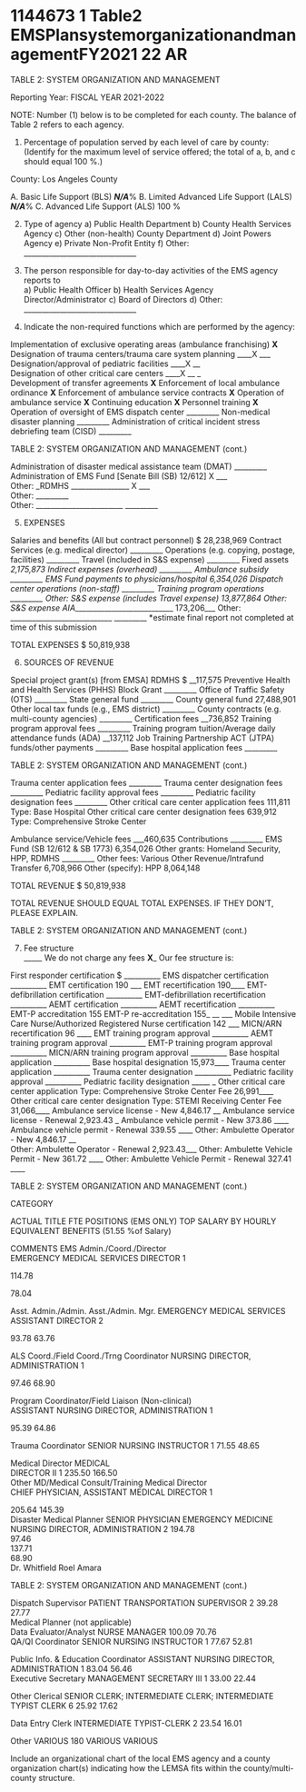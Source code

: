 # 1144673 1 Table2 EMSPlansystemorganizationandmanagementFY2021 22 AR

TABLE 2:  SYSTEM ORGANIZATION AND MANAGEMENT 
 
 
Reporting Year: FISCAL YEAR    2021-2022 
 
NOTE:  Number (1) below is to be completed for each county.  The balance of Table 2 refers to each 
agency. 
 
1. Percentage of population served by each level of care by county: 
 (Identify for the maximum level of service offered; the total of a, b, and c should equal 100 %.) 
 
 County:   Los Angeles County 
 
A. Basic Life Support (BLS)                   ___N/A___% 
B. Limited Advanced Life Support (LALS)           ___N/A___% 
C.   Advanced Life Support (ALS)                     100      % 
 
2. Type of agency 
 a)    Public Health Department 
 b) County Health Services Agency 
 c) Other (non-health) County Department 
 d)    Joint Powers Agency 
 e)    Private Non-Profit Entity 
 f) Other:  _______________________________ 
 
3. The person responsible for day-to-day activities of the EMS agency reports to      
 a)    Public Health Officer 
 b) Health Services Agency Director/Administrator 
 c) Board of Directors 
 d)    Other:  _______________________________ 
 
4. Indicate the non-required functions which are performed by the agency: 
 
 Implementation of exclusive operating areas (ambulance franchising)        ____X____ 
 Designation of trauma centers/trauma care system planning         ____X  ___ 
 Designation/approval of pediatric facilities            ____X    __  
 Designation of other critical care centers            ____X __ _  
 Development of transfer agreements              ____X____ 
 Enforcement of local ambulance ordinance               ____X____ 
 Enforcement of ambulance service contracts            ____X____ 
 Operation of ambulance service             ____X____ 
Continuing education                  ____X____ 
Personnel training               ____X____ 
Operation of oversight of EMS dispatch center           _________ 
Non-medical disaster planning              _________ 
Administration of critical incident stress debriefing team (CISD)           _________ 

 
TABLE 2: SYSTEM ORGANIZATION AND MANAGEMENT (cont.) 
 
Administration of disaster medical assistance team (DMAT)      _________  
Administration of EMS Fund [Senate Bill (SB) 12/612]               X ___  
Other:  _RDMHS ________________                 X ___    
Other:   _________        
Other:  ________________________         _________ 
 
5. EXPENSES 
 
Salaries and benefits (All but contract personnel)           $ 28,238,969 
Contract Services (e.g. medical director)            _________ 
Operations (e.g. copying, postage, facilities)            _________ 
Travel (included in S&S expense)             _________ 
Fixed assets                _2,175,873 
Indirect expenses (overhead)               _________ 
Ambulance subsidy               _________ 
EMS Fund payments to physicians/hospital             6,354,026 
Dispatch center operations (non-staff)            _________ 
Training program operations                _________ 
Other:  S&S expense (includes Travel expense)           13,877,864 
Other:  S&S expense AIA____________________________         173,206___ 
Other:  ____________________________              _________ 
*estimate final report not completed at time of this submission 
 
TOTAL EXPENSES               $ 50,819,938 
 
6. SOURCES OF REVENUE 
 
Special project grant(s) [from EMSA] RDMHS            $ __117,575 
Preventive Health and Health Services (PHHS) Block Grant       _________ 
Office of Traffic Safety (OTS)               _________ 
State general fund               _________ 
County general fund               27,488,901 
Other local tax funds (e.g., EMS district)            _________ 
County contracts (e.g. multi-county agencies)           _________ 
Certification fees               __736,852 
Training program approval fees             _________ 
Training program tuition/Average daily attendance funds (ADA)                          __137,112 
Job Training Partnership ACT (JTPA) funds/other payments         _________ 
Base hospital application fees              _________ 

 
TABLE 2: SYSTEM ORGANIZATION AND MANAGEMENT (cont.) 
 
 
Trauma center application fees             _________ 
Trauma center designation fees             _________ 
Pediatric facility approval fees              _________ 
Pediatric facility designation fees             _________ 
Other critical care center application fees                 111,811 
Type:  Base Hospital 
Other critical care center designation fees                    639,912 
Type: Comprehensive Stroke Center 
 
Ambulance service/Vehicle fees           ___460,635 
Contributions                  _________ 
EMS Fund (SB 12/612 & SB 1773)               6,354,026 
Other grants: Homeland Security, HPP, RDMHS          _________ 
Other fees:  Various Other Revenue/Intrafund Transfer        6,708,966 
Other (specify):   HPP                                 8,064,148 
 
TOTAL REVENUE                $ 50,819,938 
 
TOTAL REVENUE SHOULD EQUAL TOTAL EXPENSES. 
IF THEY DON’T, PLEASE EXPLAIN. 

 
TABLE 2: SYSTEM ORGANIZATION AND MANAGEMENT (cont.) 
 
7. Fee structure  
 _____ We do not charge any fees 
 __X___ Our fee structure is: 
 
First responder certification                 $ __________ 
EMS dispatcher certification                __________ 
EMT certification                      190      ___ 
EMT recertification               190____ 
EMT-defibrillation certification               __________ 
EMT-defibrillation recertification             __________ 
AEMT certification               __________ 
AEMT recertification                   __________ 
EMT-P accreditation                 155 
EMT-P re-accreditation              155_ __ ___ 
Mobile Intensive Care Nurse/Authorized Registered Nurse certification    142      ___ 
MICN/ARN recertification              96       ____ 
EMT training program approval             __________ 
AEMT training program approval             __________ 
EMT-P training program approval             __________ 
MICN/ARN training program approval            __________ 
Base hospital application              __________ 
Base hospital designation              15,973____ 
Trauma center application              __________ 
Trauma center designation                 __________ 
Pediatric facility approval               __________ 
Pediatric facility designation                _____        _ 
Other critical care center application 
Type:  Comprehensive Stroke Center Fee           26,991____ 
Other critical care center designation 
Type:   STEMI Receiving Center Fee         31,066____ 
Ambulance service license - New             4,846.17 __ 
Ambulance service license - Renewal                                                                  2,923.43   _ 
Ambulance vehicle permit -    New                 373.86 ____ 
Ambulance vehicle permit -   Renewal            339.55 ____ 
Other:  Ambulette Operator - New                 4,846.17 __  
Other:  Ambulette Operator - Renewal            2,923.43___ 
Other:  Ambulette Vehicle Permit - New            361.72 ____ 
Other:  Ambulette Vehicle Permit - Renewal            327.41 ____ 

 
 
 
TABLE 2: SYSTEM ORGANIZATION AND MANAGEMENT (cont.) 
 
 
CATEGORY 
 
ACTUAL TITLE 
FTE 
POSITIONS 
(EMS ONLY) 
TOP SALARY 
BY HOURLY 
EQUIVALENT 
BENEFITS 
(51.55 
%of Salary) 
 
COMMENTS 
EMS Admin./Coord./Director  
EMERGENCY 
MEDICAL SERVICES 
DIRECTOR 
1 
 
114.78 
 
78.04 
 
 
Asst. Admin./Admin.  Asst./Admin. Mgr.  EMERGENCY 
MEDICAL SERVICES 
ASSISTANT 
DIRECTOR 
2 
 
93.78        63.76 
 
 
ALS Coord./Field Coord./Trng Coordinator  NURSING DIRECTOR, 
ADMINISTRATION 
1 
 
97.46  68.90  
 
 
Program Coordinator/Field Liaison 
(Non-clinical)  
ASSISTANT 
NURSING DIRECTOR, 
ADMINISTRATION 
1 
 
95.39       64.86 
 
 
Trauma Coordinator  SENIOR NURSING 
INSTRUCTOR 
1 71.55 48.65 
 
 
Medical Director  MEDICAL  
DIRECTOR II 
1 235.50  166.50   
Other MD/Medical Consult/Training Medical 
Director  
CHIEF PHYSICIAN, 
ASSISTANT MEDICAL 
DIRECTOR 
1 
 
205.64  145.39   
Disaster Medical Planner  SENIOR PHYSICIAN 
EMERGENCY 
MEDICINE 
NURSING DIRECTOR, 
ADMINISTRATION 
2 194.78       
97.46             
137.71  
68.90  
Dr. Whitfield 
Roel Amara 
  

 
 
TABLE 2: SYSTEM ORGANIZATION AND MANAGEMENT (cont.) 
 
Dispatch Supervisor  PATIENT 
TRANSPORTATION 
SUPERVISOR 
2 39.28  27.77   
Medical Planner (not applicable)      
Data Evaluator/Analyst  NURSE MANAGER  100.09 70.76  
QA/QI Coordinator  SENIOR NURSING 
INSTRUCTOR 
1 77.67 52.81 
 
 
Public Info. & Education Coordinator  ASSISTANT 
NURSING DIRECTOR, 
ADMINISTRATION 
1 83.04 56.46  
Executive Secretary  MANAGEMENT 
SECRETARY III 
1 33.00 22.44 
 
 
Other Clerical  SENIOR CLERK; 
INTERMEDIATE 
CLERK; 
INTERMEDIATE 
TYPIST CLERK 
6 25.92 17.62 
 
 
Data Entry Clerk  INTERMEDIATE 
TYPIST-CLERK 
2 23.54 16.01 
 
 
Other VARIOUS 180 VARIOUS VARIOUS  
 
Include an organizational chart of the local EMS agency and a county organization chart(s) indicating how the LEMSA fits within the county/multi-county structure.
